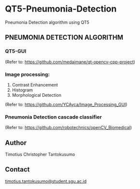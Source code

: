 # QT5-Pneumonia-Detection
 Pneumonia Detection algorithm using QT5

## PNEUMONIA DETECTION ALGORITHM

### QT5-GUI
(Refer to: https://github.com/medaimane/qt-opencv-cpp-project)

### Image processing:
1. Contrast Enhancement
2. Histogram
3. Morphological Detection 

(Refer to: https://github.com/YCAyca/Image_Processing_GUI)

### Pneumonia Detection cascade classifier

(Refer to: https://github.com/robotechnics/openCV_Biomedical)

## Author

Timotius Christopher Tantokusumo

## Contact 

timotius.tantokusumo@student.sgu.ac.id
